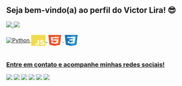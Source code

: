 ## Seja bem-vindo(a) ao perfil do Victor Lira! 😎

 <div>
   <a href="https://github.com/VictorMSSLira">
   <img height="180em" src="https://github-readme-stats.vercel.app/api?username=VictorMSSLira&show_icons=true&theme=tokyonight&include_all_commits=true&count_private=true"/>
   <img height="180em" src="https://github-readme-stats.vercel.app/api/top-langs/?username=VictorMSSLira&layout=compact&langs_count=6&theme=tokyonight"/>
</div>
    
<div style="display: inline_block"><br>
  
  <img align="center" alt="Python" height="30" width="40" src="https://cdn.jsdelivr.net/gh/devicons/devicon@latest/icons/python/python-original.svg" />   
  <img align="center" alt="Js" height="30" width="40" src="https://raw.githubusercontent.com/devicons/devicon/master/icons/javascript/javascript-plain.svg">
  <img align="center" alt="HTML" height="30" width="40" src="https://raw.githubusercontent.com/devicons/devicon/master/icons/html5/html5-original.svg">
  <img align="center" alt="CSS" height="30" width="40" src="https://raw.githubusercontent.com/devicons/devicon/master/icons/css3/css3-original.svg">
</div>
 
<br>
 
### Entre em contato e acompanhe minhas redes sociais! 
 
<div> 
  <a href="https://wa.me/+550829924-4537" target="_blank"><img src="https://img.shields.io/badge/-Whatsapp-%25d366?style=for-the-badge&logo=whatsapp&logoColor=white" target="_blank"></a>
  <a href="https://t.me/VictorManoellira" target="_blank"><img src="https://img.shields.io/badge/-Telegram-2CA5E0?style=for-the-badge&logo=telegram&logoColor=white" target="_blank"></a>
  <a href="https://www.instagram.com/victormslira/" target="_blank"><img src="https://img.shields.io/badge/-Instagram-%23E4405F?style=for-the-badge&logo=instagram&logoColor=white" target="_blank"></a>
 <a href="https://discord.gg/fff36beQ" target="_blank"><img src="https://img.shields.io/badge/Discord-7289DA?style=for-the-badge&logo=discord&logoColor=white" target="_blank"></a> 
  <a href = "victormanoellira@gmail.com"><img src="https://img.shields.io/badge/-Gmail-ffffff?style=for-the-badge&logo=gmail&logoColor=%c71610" target="_blank"></a>
  <a href="https://www.linkedin.com/in/victor-lira-752504270" target="_blank"><img src="https://img.shields.io/badge/-LinkedIn-%230077B5?style=for-the-badge&logo=linkedin&logoColor=white" target="_blank"></a>
</div>

